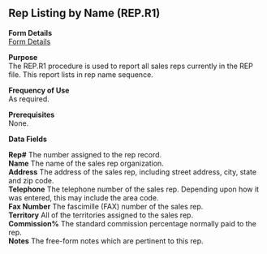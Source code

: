 ##  Rep Listing by Name (REP.R1)

<PageHeader />

**Form Details**  
[ Form Details ](REP-R1-1/README.md)   

**Purpose**  
The REP.R1 procedure is used to report all sales reps currently in the REP
file. This report lists in rep name sequence.

**Frequency of Use**  
As required.

**Prerequisites**  
None.

**Data Fields**

**Rep#** The number assigned to the rep record.  
**Name** The name of the sales rep organization.  
**Address** The address of the sales rep, including street address, city,
state and zip code.  
**Telephone** The telephone number of the sales rep. Depending upon how it was
entered, this may include the area code.  
**Fax Number** The fascimille (FAX) number of the sales rep.  
**Territory** All of the territories assigned to the sales rep.  
**Commission%** The standard commission percentage normally paid to the rep.  
**Notes** The free-form notes which are pertinent to this rep.  
  
<badge text= "Version 8.10.57" vertical="middle" />

<PageFooter />
